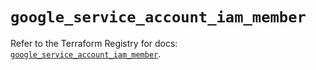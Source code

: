 # `google_service_account_iam_member`

Refer to the Terraform Registry for docs: [`google_service_account_iam_member`](https://registry.terraform.io/providers/hashicorp/google-beta/5.20.0/docs/resources/google_service_account_iam_member).
